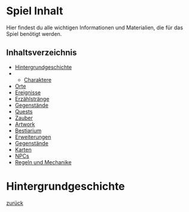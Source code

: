 # Spiel Inhalt

Hier findest du alle wichtigen Informationen und Materialien, die für das Spiel benötigt werden.

## Inhaltsverzeichnis

- [Hintergrundgeschichte](Hintergrundgeschichte.md)
- - [Charaktere](Charaktere.md)
- [Orte](Orte.md)
- [Ereignisse](Ereignisse.md)
- [Erzählstränge](Markierung-der-Erzählstränge.md)
- [Gegenstände](Gegenstände.md)
- [Quests](Quests.md)
- [Zauber](Zauber.md)
- [Artwork](Artwork.md)
- [Bestiarium](Bestiarium.md)
- [Erweiterungen](Erweiterungen.md)
- [Gegenstände](Gegenstände.md)
- [Karten](Karten.md)
- [NPCs](NPCs.md)
- [Regeln und Mechanike](Regeln_und_Mechanike.md)

# Hintergrundgeschichte

[zurück](../README.md)
